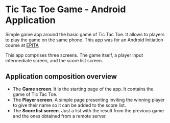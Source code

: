 # Tic Tac Toe Game - Android Application
Simple game app around the basic game of Tic Tac Toe. It allows to players to play the game on the same phone.
This app was for an Android Initiation course at [EPITA](https://www.epita.fr/)

This app comprises three screens. The game itself, a player input intermediate screen, and the score list screen.

## Application composition overview

* The **Game screen**. It is the starting page of the app. It contains the game of Tic Tac Toe.
* The **Player screen**. A simple page presenting inviting the winning player to give their name so it can be added to the score list.
* The **Score list screen**. Just a list with the result from the previous game and the ones obtained from a remote server.
